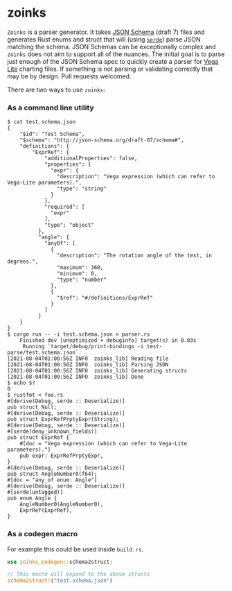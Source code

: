 # zoinks

`Zoinks` is a parser generator.  It takes [JSON Schema](https://json-schema.org/) (draft 7) files and generates Rust enums and struct that will (using [`serde`](https://github.com/serde-rs/serde/)) parse JSON matching the schema.  JSON Schemas can be exceptionally complex and `zoinks` does not aim to support all of the nuances.  The initial goal is to parse just enough of the JSON Schema spec to quickly create a parser for [Vega Lite](https://vega.github.io/vega-lite/) charting files.  If something is not parsing or validating correctly that may be by design.  Pull requests welcomed.

There are two ways to use `zoinks`:

### As a command line utility
```ShellSession
$ cat test.schema.json
{
    "$id": "Test Schema",
    "$schema": "http://json-schema.org/draft-07/schema#",
    "definitions": {
        "ExprRef": {
            "additionalProperties": false,
            "properties": {
              "expr": {
                "description": "Vega expression (which can refer to Vega-Lite parameters).",
                "type": "string"
              }
            },
            "required": [
              "expr"
            ],
            "type": "object"
          },
          "angle": {
            "anyOf": [
              {
                "description": "The rotation angle of the text, in degrees.",
                "maximum": 360,
                "minimum": 0,
                "type": "number"
              },
              {
                "$ref": "#/definitions/ExprRef"
              }
            ]
          }
    }
}
$ cargo run -- -i test.schema.json > parser.rs
    Finished dev [unoptimized + debuginfo] target(s) in 0.03s
     Running `target/debug/print-bindings -i test-parse/test.schema.json`
[2021-08-04T01:00:56Z INFO  zoinks_lib] Reading file
[2021-08-04T01:00:56Z INFO  zoinks_lib] Parsing JSON
[2021-08-04T01:00:56Z INFO  zoinks_lib] Generating structs
[2021-08-04T01:00:56Z INFO  zoinks_lib] Done
$ echo $?
0
$ rustfmt < foo.rs
#[derive(Debug, serde :: Deserialize)]
pub struct Null;
#[derive(Debug, serde :: Deserialize)]
pub struct ExprRefPrptyExpr(String);
#[derive(Debug, serde :: Deserialize)]
#[serde(deny_unknown_fields)]
pub struct ExprRef {
    #[doc = "Vega expression (which can refer to Vega-Lite parameters)."]
    pub expr: ExprRefPrptyExpr,
}
#[derive(Debug, serde :: Deserialize)]
pub struct AngleNumber0(f64);
#[doc = "any_of enum: Angle"]
#[derive(Debug, serde :: Deserialize)]
#[serde(untagged)]
pub enum Angle {
    AngleNumber0(AngleNumber0),
    ExprRef(ExprRef),
}
```

### As a codegen macro

For example this could be used inside `build.rs`.

```rust
use zoinks_codegen::schema2struct;

// This macro will expand to the above structs
schema2struct!("test.schema.json")
```
